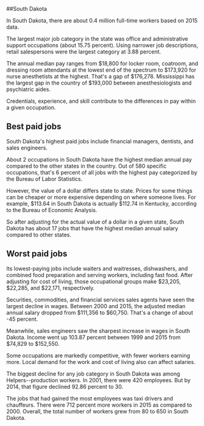

##South Dakota

In South Dakota, there are about 0.4 million full-time workers based on 2015 data.

The largest major job category in the state was <span class='occ_title_em'>office and administrative support occupations</span> (about 15.75 percent). Using narrower job descriptions, <span class='occ_title_em'>retail salespersons</span> were the largest category at 3.88 percent.
               
The annual median pay ranges from $18,800 for <span class='occ_title_em'>locker room, coatroom, and dressing room attendants</span> at the lowest end of the spectrum to  $173,920 for <span class='occ_title_em'>nurse anesthetists</span> at the highest. That's a gap of $176,278. Mississippi has the largest gap in the country of $193,000 between <span class='occ_title_em'>anesthesiologists and psychiatric aides</span>.
          
Credentials, experience, and skill contribute to the differences in pay within a given occupation.

## Best paid jobs
South Dakota's highest paid jobs include <span class='occ_title_em'>financial managers, dentists</span>, and <span class='occ_title_em'>sales engineers</span>.
               
About 2 occupations in South Dakota have the highest median annual pay compared to the other states in the country. Out of 580 specific occupations, that's 6 percent of all jobs with the highest pay categorized by the Bureau of Labor Statistics.
               
However, the value of a dollar differs state to state. Prices for some things can be cheaper or more expensive depending on where someone lives. For example, $113.64 in South Dakota is actually $112.74 in Kentucky, according to the Bureau of Economic Analysis.
               
So after adjusting for the actual value of a dollar in a given state, South Dakota has about 17 jobs that have the highest median annual salary compared to other states.
               
## Worst paid jobs

Its lowest-paying jobs include <span class='occ_title_em'>waiters and waitresses</span>, <span class='occ_title_em'>dishwashers</span>, and <span class='occ_title_em'>combined food preparation and serving workers, including fast food</span>. After adjusting for cost of living, those occupational groups make $23,205,  $22,285, and  $22,171, respectively.
               
<span class='occ_title_em'>Securities, commodities, and financial services sales agents</span> have seen the largest decline in wages. Between 2000 and 2015, the adjusted median annual salary dropped from $111,356 to $60,750. That's a change of about -45 percent.
               
Meanwhile, <span class='occ_title_em'>sales engineers</span> saw the sharpest increase in wages in South Dakota. Income went up 103.87 percent between 1999 and 2015 from $74,829 to $152,550.

Some occupations are markedly competitive, with fewer workers earning more. Local demand for the work and cost of living also can affect salaries.

            
The biggest decline for any job category in South Dakota was among <span class='occ_title_em'>Helpers--production workers</span>. In 2001, there were 420 employees. But by 2014, that figure declined 92.86 percent to 30. 
               
The jobs that had gained the most employees was taxi drivers and chauffeurs. There were 712 percent more workers in 2015 as compared to 2000. Overall, the total number of workers grew from 80 to 650 in South Dakota.
